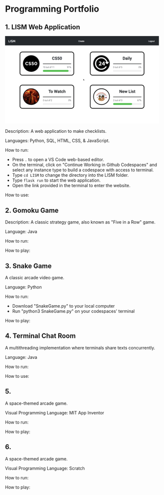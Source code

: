 # Programming Portfolio
## 1. LISM Web Application
<picture>
  <img alt="LISM preview" src="/Previews/LISMPreview.png">
</picture>

Description: A web application to make checklists.  

Languages: Python, SQL, HTML, CSS, & JavaScript.  

How to run:
- Press ` . ` to open a VS Code web-based editor.
- On the terminal, click on "Continue Working in Github Codespaces" and select any instance type to build a codespace with access to terminal.
- Type `cd LISM` to change the directory into the LISM folder.
- Type `flask run` to start the web application.
- Open the link provided in the terminal to enter the website.

How to use:  

## 2. Gomoku Game
Description: A classic strategy game, also known as "Five in a Row" game.  

Language: Java  

How to run:  

How to play:  
## 3. Snake Game
A classic arcade video game.  

Language: Python  

How to run:  
- Download "SnakeGame.py" to your local computer
- Run "python3 SnakeGame.py" on your codespaces' terminal
  
How to play:  
## 4. Terminal Chat Room
A multithreading implementation where terminals share texts concurrently.  

Language: Java  

How to run:  

How to use:  
## 5. 
A space-themed arcade game.  

Visual Programming Language: MIT App Inventor  

How to run:  

How to play:  
## 6.
A space-themed arcade game.  

Visual Programming Language: Scratch  

How to run:  

How to play:  

